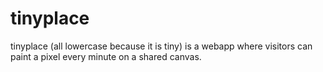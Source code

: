 # tinyplace

tinyplace (all lowercase because it is tiny) is a webapp where visitors can paint 
a pixel every minute on a shared canvas. 